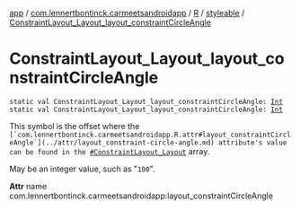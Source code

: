 [app](../../../index.md) / [com.lennertbontinck.carmeetsandroidapp](../../index.md) / [R](../index.md) / [styleable](index.md) / [ConstraintLayout_Layout_layout_constraintCircleAngle](./-constraint-layout_-layout_layout_constraint-circle-angle.md)

# ConstraintLayout_Layout_layout_constraintCircleAngle

`static val ConstraintLayout_Layout_layout_constraintCircleAngle: `[`Int`](https://kotlinlang.org/api/latest/jvm/stdlib/kotlin/-int/index.html)
`static val ConstraintLayout_Layout_layout_constraintCircleAngle: `[`Int`](https://kotlinlang.org/api/latest/jvm/stdlib/kotlin/-int/index.html)

This symbol is the offset where the ``[`com.lennertbontinck.carmeetsandroidapp.R.attr#layout_constraintCircleAngle`](../attr/layout_constraint-circle-angle.md) attribute's value can be found in the ``[`#ConstraintLayout_Layout`](-constraint-layout_-layout.md) array.

May be an integer value, such as "`100`".

**Attr**
name com.lennertbontinck.carmeetsandroidapp:layout_constraintCircleAngle

